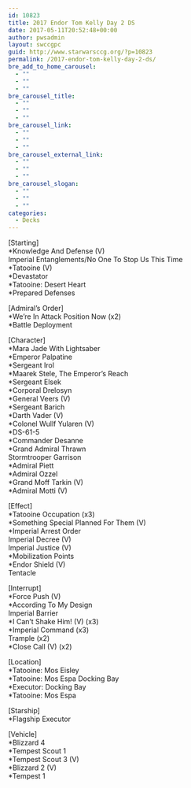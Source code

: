 ```yaml
---
id: 10823
title: 2017 Endor Tom Kelly Day 2 DS
date: 2017-05-11T20:52:48+00:00
author: pwsadmin
layout: swccgpc
guid: http://www.starwarsccg.org/?p=10823
permalink: /2017-endor-tom-kelly-day-2-ds/
bre_add_to_home_carousel:
  - ""
  - ""
  - ""
bre_carousel_title:
  - ""
  - ""
  - ""
bre_carousel_link:
  - ""
  - ""
  - ""
bre_carousel_external_link:
  - ""
  - ""
  - ""
bre_carousel_slogan:
  - ""
  - ""
  - ""
categories:
  - Decks
---
```

[Starting]  
*Knowledge And Defense (V)  
Imperial Entanglements/No One To Stop Us This Time  
*Tatooine (V)  
*Devastator  
*Tatooine: Desert Heart  
*Prepared Defenses

[Admiral&#8217;s Order]  
*We&#8217;re In Attack Position Now (x2)  
*Battle Deployment

[Character]  
*Mara Jade With Lightsaber  
*Emperor Palpatine  
*Sergeant Irol  
*Maarek Stele, The Emperor&#8217;s Reach  
*Sergeant Elsek  
*Corporal Drelosyn  
*General Veers (V)  
*Sergeant Barich  
*Darth Vader (V)  
*Colonel Wullf Yularen (V)  
*DS-61-5  
*Commander Desanne  
*Grand Admiral Thrawn  
Stormtrooper Garrison  
*Admiral Piett  
*Admiral Ozzel  
*Grand Moff Tarkin (V)  
*Admiral Motti (V)

[Effect]  
*Tatooine Occupation (x3)  
*Something Special Planned For Them (V)  
*Imperial Arrest Order  
Imperial Decree (V)  
Imperial Justice (V)  
*Mobilization Points  
*Endor Shield (V)  
Tentacle

[Interrupt]  
*Force Push (V)  
*According To My Design  
Imperial Barrier  
*I Can&#8217;t Shake Him! (V) (x3)  
*Imperial Command (x3)  
Trample (x2)  
*Close Call (V) (x2)

[Location]  
*Tatooine: Mos Eisley  
*Tatooine: Mos Espa Docking Bay  
*Executor: Docking Bay  
*Tatooine: Mos Espa

[Starship]  
*Flagship Executor

[Vehicle]  
*Blizzard 4  
*Tempest Scout 1  
*Tempest Scout 3 (V)  
*Blizzard 2 (V)  
*Tempest 1